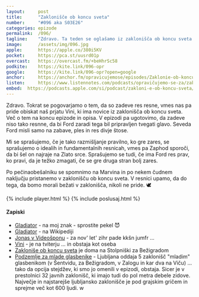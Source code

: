 ```yaml
---
layout: 	post
title:  	"Zaklonišče ob koncu sveta"
number: 	"#096 aka S03E26"
categories:	epizode
permalink:	/096/
tagline: 	"Zdravo. Ta teden se oglašamo iz zaklonišča ob koncu sveta ... in upamo, da nam nikoli ne bo treba tja."
image:		/assets/img/096.jpg
apple:		https://apple.co/380i5KV
pocket:		https://pca.st/uusrd01p
overcast:	https://overcast.fm/+beHhrSc58
podkite:	https://kite.link/096-opr
google:		https://kite.link/096-opr?open=google
anchor:		https://anchor.fm/opravicujemose/episodes/Zaklonie-ob-koncu-sveta-e1gb8q5
listen:		https://www.listennotes.com/podcasts/opravičujemo-se-za/zaklonišče-ob-koncu-sveta-dEj-zM1gmfY/embed/
embed:	https://podcasts.apple.com/si/podcast/zakloni-e-ob-koncu-sveta/id1514750013?i=1000555416608
---
```


Zdravo. Tokrat se pogovarjamo o tem, da so zadeve res resne, vmes nas pa pride obiskat naš prjatu Vini, ki ima novice iz zaklonišča ob koncu sveta. Več o tem na koncu epizode in opisa. V epizodi pa ugotovimo, da zadeve niso tako resnne, da bi Ford zaradi tega bil pripravljen tvegati glavo. Seveda Ford misli samo na zabave, ples in res divje štose. 

Mi se sprašujemo, če je tako razmišljanje pravilno, ko gre zares, se sprašujemo o idealih in fundamentalnih resnicah, vmes pa Zaphod sporoči, da bi šel on najraje na Zlato srce. Sprašujemo se tudi, če ima Ford res prav, ko pravi, da je težko zmagati, če se gre druga stran bolj zares. 

Po pečinaobešalniku se spomnimo na Marvina in po nekem čudnem naključju pristanemo v zaklonišču ob koncu sveta. V resnici upamo, da do tega, da bomo morali bežati v zaklonišča, nikoli ne pride. 🕊 


{% include player.html %}
{% include poslusaj.html %}

<!--break-->

#### Zapiski

- [Gladiator](https://www.youtube.com/watch?v=TmegifLcguQ) - na moj znak - sprostite pekel 😈
- [Gladiator](https://en.wikipedia.org/wiki/Gladiator_(2000_film)) - na Wikipediji
- [Jonas v Videošponu](https://www.youtube.com/watch?v=x2T-asiJI4g) - za nov' let' zihr pade kkšn jumfr ...
- [Vini](https://twitter.com/loudandwicked) - je na tviterju ... in obstaja kot oseba
- [Zakloniše ob koncu sveta](https://www.google.com/search?q=Zaklonišče+Stolpniška) je doma na Stolpniški za Bežigradom
- [Podzemlje za mlade glasbenike](https://www.dnevnik.si/1042588543) - Ljubljana oddaja 5 zaklonišč "mladim" glasbenikom (v Šentvidu, za Bežigradom, v Zalogu in kar dva na Viču) ... tako da opcija stejdžev, ki smo jo omenili v epizodi, obstaja. Sicer je v prestolnici 32 javnih zaklonišč, ki imajo tudi do pol metra debele zidove. Največje in najstarejše ljubljansko zaklonišče je pod grajskim gričem in sprejme več kot 600 ljudi. w